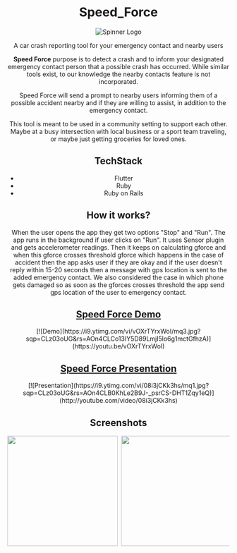 <center>

# Speed_Force
![Spinner Logo](https://upload.wikimedia.org/wikipedia/commons/thumb/d/d4/Spinner_font_awesome.svg/240px-Spinner_font_awesome.svg.png)

A car crash reporting tool for your emergency contact and nearby users

**Speed Force** purpose is to detect a crash and to inform your designated emergency contact person that a possible crash has occurred. While similar tools exist, to our knowledge the nearby contacts feature is not incorporated.

Speed Force will send a prompt to nearby users informing them of a possible accident nearby and if they are willing to assist, in addition to the emergency contact.
  
This tool is meant to be used in a community setting to support each other. Maybe at a busy intersection with local business or a sport team traveling, or maybe just getting groceries for loved ones.

## TechStack
- Flutter
- Ruby
- Ruby on Rails

 ## How it works?
  
When the user opens the app they get two options "Stop" and "Run". The app runs in the background if user clicks on "Run". It uses Sensor plugin and gets accelerometer readings. Then it keeps on calculating gforce and when this gforce crosses threshold gforce which happens in the case of accident then the app asks user if they are okay and if the user doesn't reply within 15-20 seconds then a message with gps location is sent to the added emergency contact. We also considered the case in which phone gets damaged so as soon as the gforces crosses threshold the app send gps location of the user to emergency contact. 
  
## [Speed Force Demo](https://youtu.be/vOXrTYrxWoI)
<center>
[![Demo](https://i9.ytimg.com/vi/vOXrTYrxWoI/mq3.jpg?sqp=CLz03oUG&rs=AOn4CLCo13IY5D89LmjI5lo6g1mctGfhzA)](https://youtu.be/vOXrTYrxWoI)
</center>

## [Speed Force Presentation](http://youtube.com/video/08i3jCKk3hs)
<center>
[![Presentation](https://i9.ytimg.com/vi/08i3jCKk3hs/mq1.jpg?sqp=CLz03oUG&rs=AOn4CLB0KhLe2B9J-_psrCS-DHT1Zqy1eQ)](http://youtube.com/video/08i3jCKk3hs)
</center>

## Screenshots
<pre>
<img src="screenshots/HomeScreen.jpg" width="250"> <img src="screenshots/account.jpg" width="250"> <img src="screenshots/prompt.jpg" width="250"> <img src="screenshots/notification.jpg" width="250"> <img src="screenshots/Nearby.jpg" width="250">
</pre>
